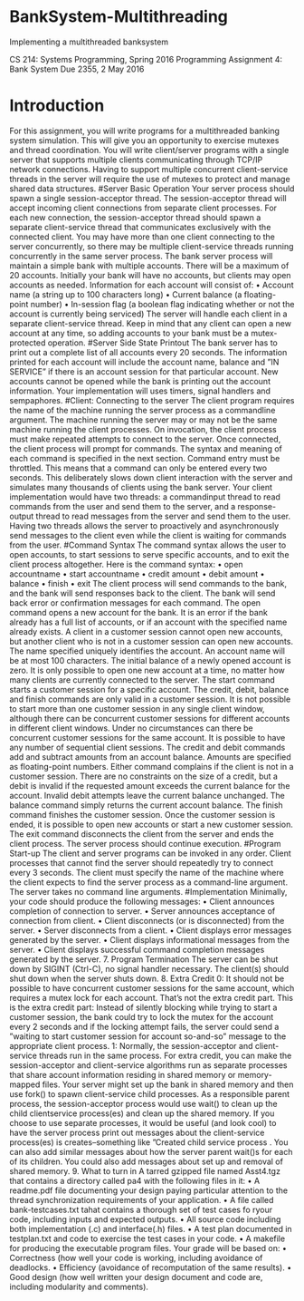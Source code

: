 # BankSystem-Multithreading
Implementing a multithreaded banksystem 

CS 214: Systems Programming, Spring 2016
Programming Assignment 4: Bank System
Due 2355, 2 May 2016
# Introduction
For this assignment, you will write programs for a multithreaded banking system simulation.
This will give you an opportunity to exercise mutexes and thread coordination. You will write
client/server programs with a single server that supports multiple clients communicating through
TCP/IP network connections. Having to support multiple concurrent client-service threads in the
server will require the use of mutexes to protect and manage shared data structures.
#Server Basic Operation
Your server process should spawn a single session-acceptor thread. The session-acceptor thread
will accept incoming client connections from separate client processes. For each new connection, the
session-acceptor thread should spawn a separate client-service thread that communicates exclusively
with the connected client. You may have more than one client connecting to the server concurrently,
so there may be multiple client-service threads running concurrently in the same server process.
The bank server process will maintain a simple bank with multiple accounts. There will be a
maximum of 20 accounts. Initially your bank will have no accounts, but clients may open accounts
as needed. Information for each account will consist of:
• Account name (a string up to 100 characters long)
• Current balance (a floating-point number)
• In-session flag (a boolean flag indicating whether or not the account is currently being
serviced) The server will handle each client in a separate client-service thread. Keep in mind that any
client can open a new account at any time, so adding accounts to your bank must be a mutex-protected
operation.
#Server Side State Printout
The bank server has to print out a complete list of all accounts every 20 seconds. The
information printed for each account will include the account name, balance and ”IN SERVICE” if
there is an account session for that particular account. New accounts cannot be opened while the bank
is printing out the account information. Your implementation will uses timers, signal handlers and
sempaphores.
#Client: Connecting to the server
The client program requires the name of the machine running the server process as a commandline
argument. The machine running the server may or may not be the same machine running the client
processes. On invocation, the client process must make repeated attempts to connect to the server.
Once connected, the client process will prompt for commands. The syntax and meaning of each
command is specified in the next section.
Command entry must be throttled. This means that a command can only be entered every two
seconds. This deliberately slows down client interaction with the server and simulates many thousands
of clients using the bank server. Your client implementation would have two threads: a commandinput
thread to read commands from the user and send them to the server, and a response-output
thread to read messages from the server and send them to the user. Having two threads allows
the server to proactively and asynchronously send messages to the client even while the client is
waiting for commands from the user.
#Command Syntax
The command syntax allows the user to open accounts, to start sessions to serve specific
accounts, and to exit the client process altogether. Here is the command syntax:
• open accountname
• start accountname
• credit amount
• debit amount
• balance
• finish
• exit
The client process will send commands to the bank, and the bank will send responses back to the
client. The bank will send back error or confirmation messages for each command.
The open command opens a new account for the bank. It is an error if the bank already has a
full list of accounts, or if an account with the specified name already exists. A client in a customer
session cannot open new accounts, but another client who is not in a customer session can open
new accounts. The name specified uniquely identifies the account. An account name will be at
most 100 characters. The initial balance of a newly opened account is zero. It is only possible to
open one new account at a time, no matter how many clients are currently connected to the server.
The start command starts a customer session for a specific account. The credit, debit, balance
and finish commands are only valid in a customer session. It is not possible to start more than one
customer session in any single client window, although there can be concurrent customer sessions
for different accounts in different client windows. Under no circumstances can there be concurrent
customer sessions for the same account. It is possible to have any number of sequential client
sessions.
The credit and debit commands add and subtract amounts from an account balance. Amounts
are specified as floating-point numbers. Either command complains if the client is not in a customer
session. There are no constraints on the size of a credit, but a debit is invalid if the requested
amount exceeds the current balance for the account. Invalid debit attempts leave the current
balance unchanged. The balance command simply returns the current account balance.
The finish command finishes the customer session. Once the customer session is ended, it is
possible to open new accounts or start a new customer session. The exit command disconnects the
client from the server and ends the client process. The server process should continue execution.
#Program Start-up
The client and server programs can be invoked in any order. Client processes that cannot find
the server should repeatedly try to connect every 3 seconds. The client must specify the name of the
machine where the client expects to find the server process as a command-line argument.
The server takes no command line arguments.
#Implementation
Minimally, your code should produce the following messages:
• Client announces completion of connection to server.
• Server announces acceptance of connection from client.
• Client disconnects (or is disconnected) from the server.
• Server disconnects from a client.
• Client displays error messages generated by the server.
• Client displays informational messages from the server.
• Client displays successful command completion messages generated by the server.
7. Program Termination
The server can be shut down by SIGINT (Ctrl-C), no signal handler necessary. The client(s)
should shut down when the server shuts down.
8. Extra Credit
0: It should not be possible to have concurrent customer sessions for the same account, which
requires a mutex lock for each account. That’s not the extra credit part. This is the extra credit part:
Instead of silently blocking while trying to start a customer session, the bank could try to lock
the mutex for the account every 2 seconds and if the locking attempt fails, the server could send a
”waiting to start customer session for account so-and-so” message to the appropriate client process.
1: Normally, the session-acceptor and client-service threads run in the same process. For extra
credit, you can make the session-acceptor and client-service algorithms run as separate processes that
share account information residing in shared memory or memory-mapped files. Your server might set
up the bank in shared memory and then use fork() to spawn client-service child processes. As a
responsible parent process, the session-acceptor process would use wait() to clean up the child clientservice
process(es) and clean up the shared memory.
If you choose to use separate processes, it would be useful (and look cool) to have the server
process print out messages about the client-service process(es) is creates–something like ”Created
child service process <PID>. You can also add similar messages about how the server parent
wait()s for each of its children. You could also add messages about set up and removal of shared
memory.
9. What to turn in
A tarred gzipped file named Asst4.tgz that contains a directory called pa4 with the following files
in it:
• A readme.pdf file documenting your design paying particular attention to the thread
synchronization requirements of your application.
• A file called bank-testcases.txt tahat contains a thorough set of test cases fo ryour code,
including inputs and expected outputs.
• All source code including both implementation (.c) and interface(.h) files.
• A test plan documented in testplan.txt and code to exercise the test cases in your code.
• A makefile for producing the executable program files.
Your grade will be based on:
• Correctness (how well your code is working, including avoidance of deadlocks.
• Efficiency (avoidance of recomputation of the same results).
• Good design (how well written your design document and code are, including modularity and
comments).
